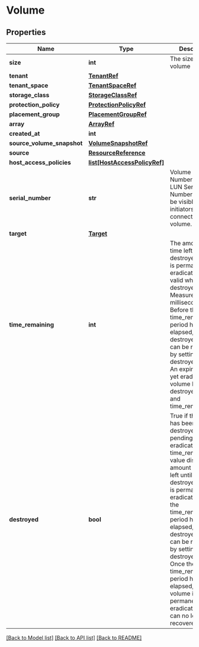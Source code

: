 # Volume

## Properties
Name | Type | Description | Notes
------------ | ------------- | ------------- | -------------
**size** | **int** | The size of the volume | [optional] 
**tenant** | [**TenantRef**](TenantRef.md) |  | 
**tenant_space** | [**TenantSpaceRef**](TenantSpaceRef.md) |  | 
**storage_class** | [**StorageClassRef**](StorageClassRef.md) |  | 
**protection_policy** | [**ProtectionPolicyRef**](ProtectionPolicyRef.md) |  | [optional] 
**placement_group** | [**PlacementGroupRef**](PlacementGroupRef.md) |  | [optional] 
**array** | [**ArrayRef**](ArrayRef.md) |  | [optional] 
**created_at** | **int** |  | [optional] 
**source_volume_snapshot** | [**VolumeSnapshotRef**](VolumeSnapshotRef.md) |  | [optional] 
**source** | [**ResourceReference**](ResourceReference.md) |  | [optional] 
**host_access_policies** | [**list[HostAccessPolicyRef]**](HostAccessPolicyRef.md) |  | [optional] 
**serial_number** | **str** | Volume Serial Numbers, aka LUN Serial Numbers. This will be visible to initiators that connect to the volume. | 
**target** | [**Target**](Target.md) |  | [optional] 
**time_remaining** | **int** | The amount of time left until the destroyed volume is permanently eradicated. Only valid when destroyed is true. Measured in milliseconds. Before the time_remaining period has elapsed, the destroyed volume can be recovered by setting destroyed&#x3D;false. An expired but not yet eradicated volume has destroyed&#x3D;true and time_remaining&#x3D;0. | [optional] 
**destroyed** | **bool** | True if the volume has been destroyed and is pending eradication. The time_remaining value displays the amount of time left until the destroyed volume is permanently eradicated. Before the time_remaining period has elapsed, the destroyed volume can be recovered by setting destroyed&#x3D;false. Once the time_remaining period has elapsed, the volume is permanently eradicated and can no longer be recovered. | [optional] 

[[Back to Model list]](../README.md#documentation-for-models) [[Back to API list]](../README.md#documentation-for-api-endpoints) [[Back to README]](../README.md)

